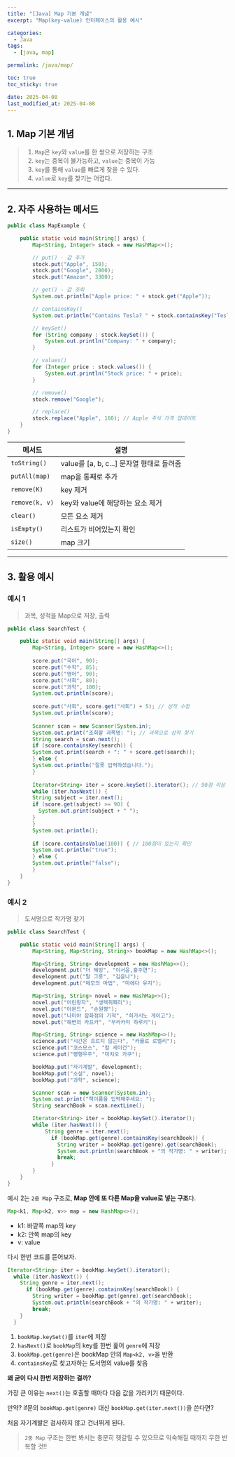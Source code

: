 ```yaml
---
title: "[Java] Map 기본 개념"
excerpt: "Map(key-value) 인터페이스의 활용 예시"

categories:
  - Java
tags:
  - [java, map]

permalink: /java/map/

toc: true
toc_sticky: true

date: 2025-04-08
last_modified_at: 2025-04-08
---
```


## 1. Map 기본 개념

>1. `Map`은 `key`와 `value`를 한 쌍으로 저장하는 구조
>2. `key`는 중복이 불가능하고, `value`는 중복이 가능
>3. `key`를 통해 `value`를 빠르게 찾을 수 있다.
>4. `value`로 `key`를 찾기는 어렵다.

<hr>

## 2. 자주 사용하는 메서드

```java
public class MapExample {

    public static void main(String[] args) {
        Map<String, Integer> stock = new HashMap<>();

        // put() - 값 추가
        stock.put("Apple", 150);
        stock.put("Google", 2800);
        stock.put("Amazon", 3300);

        // get() - 값 조회
        System.out.println("Apple price: " + stock.get("Apple"));

        // containsKey()
        System.out.println("Contains Tesla? " + stock.containsKey("Tesla"));

        // keySet()
        for (String company : stock.keySet()) {
            System.out.println("Company: " + company);
        }

        // values()
        for (Integer price : stock.values()) {
            System.out.println("Stock price: " + price);
        }

        // remove()
        stock.remove("Google");

        // replace()
        stock.replace("Apple", 160); // Apple 주식 가격 업데이트
    }
}
```

| 메서드         | 설명                                      |
| -------------- | ----------------------------------------- |
| `toString()`   | value를 [a, b, c...] 문자열 형태로 돌려줌 |
| `putAll(map)`  | map을 통째로 추가                         |
| `remove(K)`    | key 제거                                  |
| `remove(k, v)` | key와 value에 해당하는 요소 제거          |
| `clear()`      | 모든 요소 제거                            |
| `isEmpty()`    | 리스트가 비어있는지 확인                  |
| `size()`       | map 크기                                  |

<hr>

## 3. 활용 예시

### 예시 1

>과목, 성적을 Map으로 저장, 출력

```java
public class SearchTest {

    public static void main(String[] args) {
        Map<String, Integer> score = new HashMap<>();
        
        score.put("국어", 90);
        score.put("수학", 85);
        score.put("영어", 90);
        score.put("사회", 80);
        score.put("과학", 100);
        System.out.println(score);
        
        score.put("사회", score.get("사회") + 5); // 성적 수정
        System.out.println(score);
        
        Scanner scan = new Scanner(System.in);
        System.out.print("조회할 과목명: "); // 과목으로 성적 찾기
        String search = scan.next();
        if (score.containsKey(search)) {
        System.out.print(search + ": " + score.get(search));
        } else {
        System.out.println("잘못 입력하셨습니다.");
        }
        
        Iterator<String> iter = score.keySet().iterator(); // 90점 이상 과목 출력
        while (iter.hasNext()) {
        String subject = iter.next();
        if (score.get(subject) >= 90) {
          System.out.print(subject + " ");
        }
        }
        System.out.println();
        
        if (score.containsValue(100)) { // 100점이 있는지 확인
        System.out.println("true");
        } else {
        System.out.println("false");
        }
    }
}
```

### 예시 2

>도서명으로 작가명 찾기

```java
public class SearchTest {

    public static void main(String[] args) {
        Map<String, Map<String, String>> bookMap = new HashMap<>();

        Map<String, String> development = new HashMap<>();
        development.put("더 해빙", "이서윤,홍주연");
        development.put("말 그릇", "김윤나");
        development.put("메모의 마법", "마에다 유지");

        Map<String, String> novel = new HashMap<>();
        novel.put("어린왕자", "생텍쥐페리");
        novel.put("아몬드", "손원평");
        novel.put("나미야 잡화점의 기적", "히가시노 게이고");
        novel.put("해변의 카프카", "무라카미 하루키");

        Map<String, String> science = new HashMap<>();
        science.put("시간은 흐르지 않는다", "카를로 로벨리");
        science.put("코스모스", "칼 세이건");
        science.put("평행우주", "미치오 카쿠");

        bookMap.put("자기계발", development);
        bookMap.put("소설", novel);
        bookMap.put("과학", science);

        Scanner scan = new Scanner(System.in);
        System.out.print("책이름을 입력해주세요: ");
        String searchBook = scan.nextLine();

        Iterator<String> iter = bookMap.keySet().iterator();
        while (iter.hasNext()) {
            String genre = iter.next();
              if (bookMap.get(genre).containsKey(searchBook)) {
                String writer = bookMap.get(genre).get(searchBook);
                System.out.println(searchBook + "의 작가명: " + writer);
                break;
              }
        }
    }
}
```

예시 2는 `2중 Map` 구조로, **Map 안에 또 다른 Map을 value로 넣는 구조**다.

```java
Map<k1, Map<k2, v>> map = new HashMap<>();
```

- k1: 바깥쪽 map의 key
- k2: 안쪽 map의 key
- v: value

다시 한번 코드를 뜯어보자.

```java
Iterator<String> iter = bookMap.keySet().iterator();
  while (iter.hasNext()) {
    String genre = iter.next();
      if (bookMap.get(genre).containsKey(searchBook)) {
        String writer = bookMap.get(genre).get(searchBook);
        System.out.println(searchBook + "의 작가명: " + writer);
        break;
    }
  }
```

1. `bookMap.keySet()`를 `iter`에 저장
2. `hasNext()`로 `bookMap`의 key를 한번 훑어 `genre`에 저장
3. `bookMap.get(genre)`은 bookMap 안의 `Map<k2, v>`을 반환
4. `containsKey`로 찾고자하는 도서명의 value를 찾음

**왜 굳이 다시 한번 저장하는 걸까?**

가장 큰 이유는 `next()`는 호출할 때마다 다음 값을 가리키기 때문이다.

만약? if문의 `bookMap.get(genre)` 대신 `bookMap.get(iter.next())`을 쓴다면?

처음 자기계발은 검사하지 않고 건너뛰게 된다.

>`2중 Map` 구조는 한번 봐서는 충분히 헷갈릴 수 있으므로 익숙해질 때까지 무한 반복할 것!!
